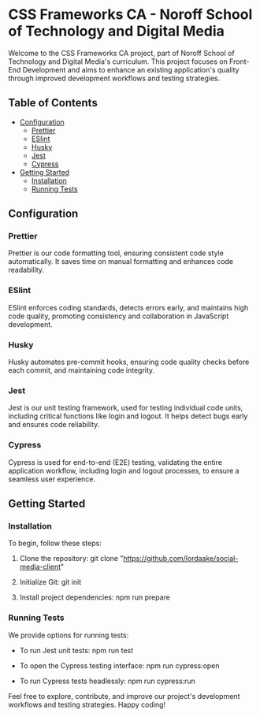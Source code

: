 # CSS Frameworks CA - Noroff School of Technology and Digital Media

Welcome to the CSS Frameworks CA project, part of Noroff School of Technology and Digital Media's curriculum. This project focuses on Front-End Development and aims to enhance an existing application's quality through improved development workflows and testing strategies.

## Table of Contents

- [Configuration](#configuration)
  - [Prettier](#prettier)
  - [ESlint](#eslint)
  - [Husky](#husky)
  - [Jest](#jest)
  - [Cypress](#cypress)
- [Getting Started](#getting-started)
  - [Installation](#installation)
  - [Running Tests](#running-tests)

## Configuration

### Prettier

Prettier is our code formatting tool, ensuring consistent code style automatically. It saves time on manual formatting and enhances code readability.

### ESlint

ESlint enforces coding standards, detects errors early, and maintains high code quality, promoting consistency and collaboration in JavaScript development.

### Husky

Husky automates pre-commit hooks, ensuring code quality checks before each commit, and maintaining code integrity.

### Jest

Jest is our unit testing framework, used for testing individual code units, including critical functions like login and logout. It helps detect bugs early and ensures code reliability.

### Cypress

Cypress is used for end-to-end (E2E) testing, validating the entire application workflow, including login and logout processes, to ensure a seamless user experience.

## Getting Started

### Installation

To begin, follow these steps:

1. Clone the repository:
   git clone "https://github.com/lordaake/social-media-client"

2. Initialize Git:
   git init

3. Install project dependencies:
   npm run prepare

### Running Tests

We provide options for running tests:

- To run Jest unit tests:
  npm run test

- To open the Cypress testing interface:
  npm run cypress:open

- To run Cypress tests headlessly:
  npm run cypress:run

Feel free to explore, contribute, and improve our project's development workflows and testing strategies. Happy coding!
